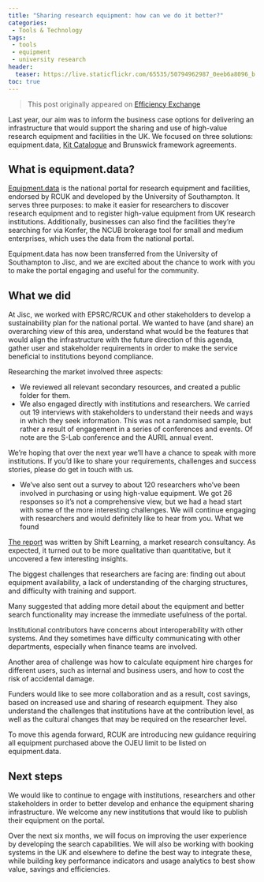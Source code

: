```yaml
---
title: "Sharing research equipment: how can we do it better?"
categories:
 - Tools & Technology
tags:
 - tools
 - equipment
 - university research
header:
  teaser: https://live.staticflickr.com/65535/50794962987_0eeb6a8096_b.jpg
toc: true
---   
```

> This post originally appeared on [Efficiency Exchange](http://www.efficiencyexchange.ac.uk/10508/sharing-research-equipment/)

Last year, our aim was to inform the business case options for delivering an infrastructure that would support the sharing and use of high-value research equipment and facilities in the UK. We focused on three solutions: equipment.data, [Kit Catalogue](http://www.kit-catalogue.com/projectpages/) and Brunswick framework agreements.

## What is equipment.data?

[Equipment.data](http://equipment.data.ac.uk/) is the national portal for research equipment and facilities, endorsed by RCUK and developed by the University of Southampton. It serves three purposes: to make it easier for researchers to discover research equipment and to register high-value equipment from UK research institutions. Additionally, businesses can also find the facilities they’re searching for via Konfer, the NCUB brokerage tool for small and medium enterprises, which uses the data from the national portal.

Equipment.data has now been transferred from the University of Southampton to Jisc, and we are excited about the chance to work with you to make the portal engaging and useful for the community.

## What we did

At Jisc, we worked with EPSRC/RCUK and other stakeholders to develop a sustainability plan for the national portal. We wanted to have (and share) an overarching view of this area, understand what would be the features that would align the infrastructure with the future direction of this agenda, gather user and stakeholder requirements in order to make the service beneficial to institutions beyond compliance.

Researching the market involved three aspects:

- We reviewed all relevant secondary resources, and created a public folder for them.
- We also engaged directly with institutions and researchers. We carried out 19 interviews with stakeholders to understand their needs and ways in which they seek information. This was not a randomised sample, but rather a result of engagement in a series of conferences and events. Of note are the S-Lab conference and the AURIL annual event.

We’re hoping that over the next year we’ll have a chance to speak with more institutions. If you’d like to share your requirements, challenges and success stories, please do get in touch with us.

- We’ve also sent out a survey to about 120 researchers who’ve been involved in purchasing or using high-value equipment. We got 26 responses so it’s not a comprehensive view, but we had a head start with some of the more interesting challenges. We will continue engaging with researchers and would definitely like to hear from you.
What we found

[The report](http://repository.jisc.ac.uk/6401/) was written by Shift Learning, a market research consultancy. As expected, it turned out to be more qualitative than quantitative, but it uncovered a few interesting insights.

The biggest challenges that researchers are facing are: finding out about equipment availability, a lack of understanding of the charging structures, and difficulty with training and support.

Many suggested that adding more detail about the equipment and better search functionality may increase the immediate usefulness of the portal.

Institutional contributors have concerns about interoperability with other systems. And they sometimes have difficulty communicating with other departments, especially when finance teams are involved.

Another area of challenge was how to calculate equipment hire charges for different users, such as internal and business users, and how to cost the risk of accidental damage.

Funders would like to see more collaboration and as a result, cost savings, based on increased use and sharing of research equipment. They also understand the challenges that institutions have at the contribution level, as well as the cultural changes that may be required on the researcher level.

To move this agenda forward, RCUK are introducing new guidance requiring all equipment purchased above the OJEU limit to be listed on equipment.data.

## Next steps

We would like to continue to engage with institutions, researchers and other stakeholders in order to better develop and enhance the equipment sharing infrastructure. We welcome any new institutions that would like to publish their equipment on the portal.

Over the next six months, we will focus on improving the user experience by developing the search capabilities. We will also be working with booking systems in the UK and elsewhere to define the best way to integrate these, while building key performance indicators and usage analytics to best show value, savings and efficiencies.